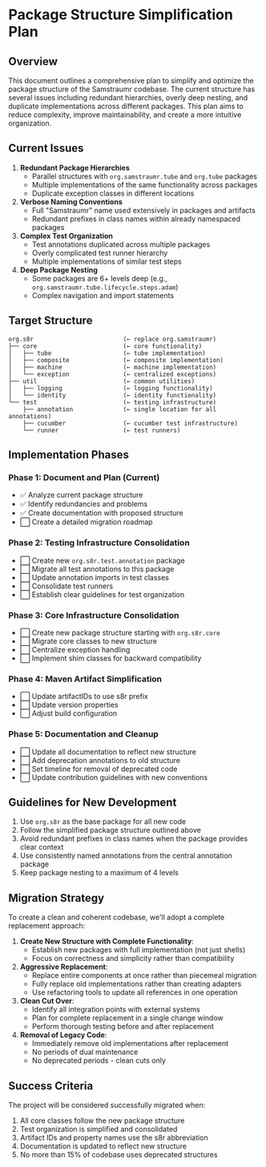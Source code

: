 # Package Structure Simplification Plan

## Overview

This document outlines a comprehensive plan to simplify and optimize the package structure of the Samstraumr codebase. The current structure has several issues including redundant hierarchies, overly deep nesting, and duplicate implementations across different packages. This plan aims to reduce complexity, improve maintainability, and create a more intuitive organization.

## Current Issues

1. **Redundant Package Hierarchies**
   - Parallel structures with `org.samstraumr.tube` and `org.tube` packages
   - Multiple implementations of the same functionality across packages
   - Duplicate exception classes in different locations
2. **Verbose Naming Conventions**
   - Full "Samstraumr" name used extensively in packages and artifacts
   - Redundant prefixes in class names within already namespaced packages
3. **Complex Test Organization**
   - Test annotations duplicated across multiple packages
   - Overly complicated test runner hierarchy
   - Multiple implementations of similar test steps
4. **Deep Package Nesting**
   - Some packages are 6+ levels deep (e.g., `org.samstraumr.tube.lifecycle.steps.adam`)
   - Complex navigation and import statements

## Target Structure

```
org.s8r                         (← replace org.samstraumr)
├── core                        (← core functionality)
│   ├── tube                    (← tube implementation)
│   ├── composite               (← composite implementation)
│   ├── machine                 (← machine implementation)
│   └── exception               (← centralized exceptions)
├── util                        (← common utilities)
│   ├── logging                 (← logging functionality)
│   └── identity                (← identity functionality)
└── test                        (← testing infrastructure)
    ├── annotation              (← single location for all annotations)
    ├── cucumber                (← cucumber test infrastructure)
    └── runner                  (← test runners)
```

## Implementation Phases

### Phase 1: Document and Plan (Current)

- ✅ Analyze current package structure
- ✅ Identify redundancies and problems
- ✅ Create documentation with proposed structure
- ⬜ Create a detailed migration roadmap

### Phase 2: Testing Infrastructure Consolidation

- ⬜ Create new `org.s8r.test.annotation` package
- ⬜ Migrate all test annotations to this package
- ⬜ Update annotation imports in test classes
- ⬜ Consolidate test runners
- ⬜ Establish clear guidelines for test organization

### Phase 3: Core Infrastructure Consolidation

- ⬜ Create new package structure starting with `org.s8r.core`
- ⬜ Migrate core classes to new structure
- ⬜ Centralize exception handling
- ⬜ Implement shim classes for backward compatibility

### Phase 4: Maven Artifact Simplification

- ⬜ Update artifactIDs to use s8r prefix
- ⬜ Update version properties
- ⬜ Adjust build configuration

### Phase 5: Documentation and Cleanup

- ⬜ Update all documentation to reflect new structure
- ⬜ Add deprecation annotations to old structure
- ⬜ Set timeline for removal of deprecated code
- ⬜ Update contribution guidelines with new conventions

## Guidelines for New Development

1. Use `org.s8r` as the base package for all new code
2. Follow the simplified package structure outlined above
3. Avoid redundant prefixes in class names when the package provides clear context
4. Use consistently named annotations from the central annotation package
5. Keep package nesting to a maximum of 4 levels

## Migration Strategy

To create a clean and coherent codebase, we'll adopt a complete replacement approach:

1. **Create New Structure with Complete Functionality**:
   - Establish new packages with full implementation (not just shells)
   - Focus on correctness and simplicity rather than compatibility
2. **Aggressive Replacement**:
   - Replace entire components at once rather than piecemeal migration
   - Fully replace old implementations rather than creating adapters
   - Use refactoring tools to update all references in one operation
3. **Clean Cut Over**:
   - Identify all integration points with external systems
   - Plan for complete replacement in a single change window
   - Perform thorough testing before and after replacement
4. **Removal of Legacy Code**:
   - Immediately remove old implementations after replacement
   - No periods of dual maintenance
   - No deprecated periods - clean cuts only

## Success Criteria

The project will be considered successfully migrated when:

1. All core classes follow the new package structure
2. Test organization is simplified and consolidated
3. Artifact IDs and property names use the s8r abbreviation
4. Documentation is updated to reflect new structure
5. No more than 15% of codebase uses deprecated structures
